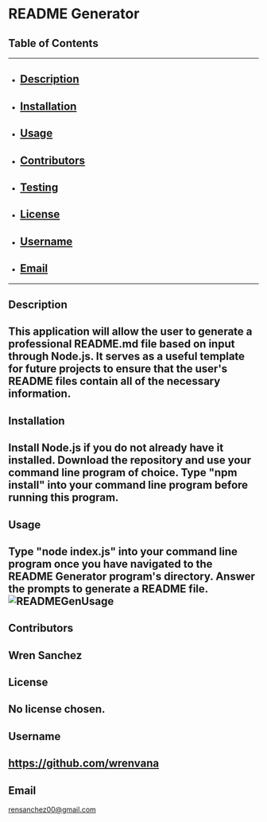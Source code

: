 # README Generator
## Table of Contents
----------------------------------------------------------------
- ## [Description](#Description)
- ## [Installation](#Installation)
- ## [Usage](#usage)
- ## [Contributors](#Contributors)
- ## [Testing](#Testing)
- ## [License](#License)
- ## [Username](#Username)
- ## [Email](#Email)
----------------------------------------------------------------
## Description
This application will allow the user to generate a professional README.md file based on input through Node.js. It serves as a useful template for future projects to ensure that the user's README files contain all of the necessary information.
----------------------------------------------------------------
## Installation
Install Node.js if you do not already have it installed. Download the repository and use your command line program of choice. Type "npm install" into your command line program before running this program.
----------------------------------------------------------------
## Usage
Type "node index.js" into your command line program once you have navigated to the README Generator program's directory. Answer the prompts to generate a README file.
![READMEGenUsage](./assets/READMEGenUsage.gif)
----------------------------------------------------------------
## Contributors
Wren Sanchez
----------------------------------------------------------------
## License
No license chosen.
----------------------------------------------------------------
## Username
https://github.com/wrenvana
----------------------------------------------------------------
## Email
rensanchez00@gmail.com
